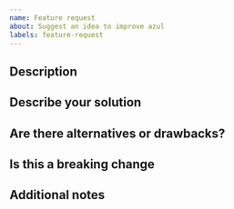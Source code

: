 ```yaml
---
name: Feature request
about: Suggest an idea to improve azul
labels: feature-request
---
```


## Description
<!--
A clear and concise description of what the current problem is.
Ex. "I have an issue when [...]"
-->

## Describe your solution
<!--
A clear and concise description of what you want to happen. Add any considered drawbacks.
-->

## Are there alternatives or drawbacks?
<!--
Are there alternative solutions for this feature? Are there drawbacks to the current state?
-->

## Is this a breaking change
<!--
Do people need to update their code when the new feature is implemented?
-->

## Additional notes

